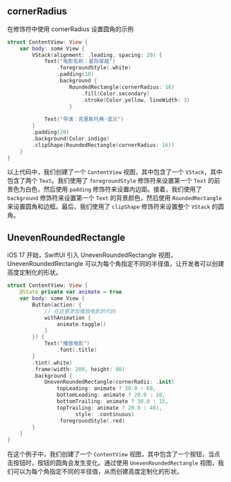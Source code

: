 

## cornerRadius

在修饰符中使用 cornerRadius 设置圆角的示例

```swift
struct ContentView: View {
    var body: some View {
        VStack(alignment: .leading, spacing: 20) {
            Text("电影名称：星际穿越")
                .foregroundStyle(.white)
                .padding(10)
                .background {
                    RoundedRectangle(cornerRadius: 16)
                        .fill(Color.secondary)
                        .stroke(Color.yellow, lineWidth: 3)
                    }
                
            Text("导演：克里斯托弗·诺兰")
        }
        .padding(20)
        .background(Color.indigo)
        .clipShape(RoundedRectangle(cornerRadius: 16))
    }
}
```

以上代码中，我们创建了一个 `ContentView` 视图，其中包含了一个 `VStack`，其中包含了两个 `Text`。我们使用了 `foregroundStyle` 修饰符来设置第一个 `Text` 的前景色为白色，然后使用 `padding` 修饰符来设置内边距。接着，我们使用了 `background` 修饰符来设置第一个 `Text` 的背景颜色，然后使用 `RoundedRectangle` 来设置圆角和边框。最后，我们使用了 `clipShape` 修饰符来设置整个 `VStack` 的圆角。

## UnevenRoundedRectangle

iOS 17 开始，SwiftUI 引入 UnevenRoundedRectangle 视图，UnevenRoundedRectangle 可以为每个角指定不同的半径值，让开发者可以创建高度定制化的形状。

```swift
struct ContentView: View {
    @State private var animate = true
    var body: some View {
        Button(action: {
            // 在这里添加播放电影的代码
            withAnimation {
                animate.toggle()
            }
        }) {
            Text("播放电影")
                .font(.title)
        }
        .tint(.white)
        .frame(width: 200, height: 80)
        .background {
            UnevenRoundedRectangle(cornerRadii: .init(
                topLeading: animate ? 30.0 : 60,
                bottomLeading: animate ? 20.0 : 10,
                bottomTrailing: animate ? 30.0 : 15,
                topTrailing: animate ? 20.0 : 40),
                      style: .continuous)
                .foregroundStyle(.red)
        }
    }
}
```

在这个例子中，我们创建了一个 `ContentView` 视图，其中包含了一个按钮，当点击按钮时，按钮的圆角会发生变化。通过使用 `UnevenRoundedRectangle` 视图，我们可以为每个角指定不同的半径值，从而创建高度定制化的形状。
